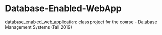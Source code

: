 # Database-Enabled-WebApp
database_enabled_web_application: class project for the course - Database Management Systems (Fall 2019)
